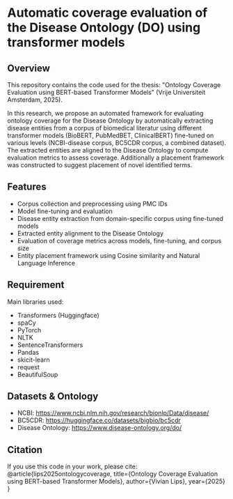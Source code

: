# Automatic coverage evaluation of the Disease Ontology (DO) using transformer models

## Overview
This repository contains the code used for the thesis: "Ontology Coverage Evaluation using BERT-based Transformer Models" (Vrije Universiteit Amsterdam, 2025).

In this research, we propose an automated framework for evaluating ontology coverage for the Disease Ontology by automatically extracting disease entities from a corpus of biomedical literatur using different transformer models (BioBERT, PubMedBET, ClinicalBERT) fine-tuned on various levels (NCBI-disease corpus, BC5CDR corpus, a combined dataset). The extracted entities are aligned to the Disease Ontology to compute evaluation metrics to assess coverage. Additionally a placement framework was constructed to suggest placement of novel identified terms.

## Features
- Corpus collection and preprocessing using PMC IDs
- Model fine-tuning and evaluation
- Disease entity extraction from domain-specific corpus using fine-tuned models
- Extracted entity alignment to the Disease Ontology
- Evaluation of coverage metrics across models, fine-tuning, and corpus size
- Entity placement framework using Cosine similarity and Natural Language Inference

## Requirement
Main libraries used:
- Transformers (Huggingface)
- spaCy
- PyTorch
- NLTK
- SentenceTransformers
- Pandas
- skicit-learn
- request
- BeautifulSoup

## Datasets & Ontology
- NCBI: https://www.ncbi.nlm.nih.gov/research/bionlp/Data/disease/
- BC5CDR: https://huggingface.co/datasets/bigbio/bc5cdr
- Disease Ontology: https://www.disease-ontology.org/do/

## Citation
If you use this code in your work, please cite:
@article{lips2025ontologycoverage,
  title={Ontology Coverage Evaluation using BERT-based Transformer Models},
  author={Vivian  Lips},
  year={2025}
}
